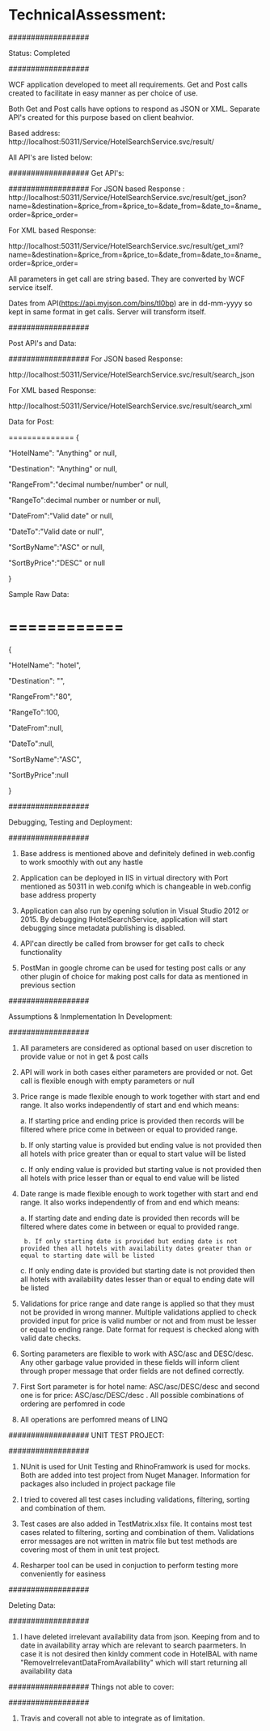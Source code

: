 # TechnicalAssessment: 


##################

Status: Completed

##################

WCF application developed to meet all requirements. Get and Post calls created to facilitate in easy manner as per choice of use. 

Both Get and Post calls have options to respond as JSON or XML. Separate API's created for this purpose based on client beahvior.



Based address: http://localhost:50311/Service/HotelSearchService.svc/result/


All API's are listed below:





##################
Get API's:

##################
For JSON based Response
:
http://localhost:50311/Service/HotelSearchService.svc/result/get_json?name=&destination=&price_from=&price_to=&date_from=&date_to=&name_order=&price_order=



For XML based Response:

http://localhost:50311/Service/HotelSearchService.svc/result/get_xml?name=&destination=&price_from=&price_to=&date_from=&date_to=&name_order=&price_order=




All parameters in get call are string based. They are converted by WCF service itself. 

Dates from API(https://api.myjson.com/bins/tl0bp) are in dd-mm-yyyy so kept in same format in get calls. Server will transform itself. 



##################




Post API's and Data:

##################
For JSON based Response:

http://localhost:50311/Service/HotelSearchService.svc/result/search_json




For XML based Response:

http://localhost:50311/Service/HotelSearchService.svc/result/search_xml





Data for Post:

==============
{

 "HotelName": "Anything" or null,

 "Destination": "Anything" or null,

 "RangeFrom":"decimal number/number" or null,

 "RangeTo":decimal number or number or null,

 "DateFrom":"Valid date" or null,

 "DateTo":"Valid date or null",

 "SortByName":"ASC"  or null,

 "SortByPrice":"DESC"  or null

}




Sample Raw Data:

============
===
{

 "HotelName": "hotel",

 "Destination": "",

 "RangeFrom":"80",

 "RangeTo":100,

 "DateFrom":null,

 "DateTo":null,

 "SortByName":"ASC",

 "SortByPrice":null

}




##################

Debugging, Testing and Deployment:

##################
1. Base address is mentioned above and definitely defined in web.config to work smoothly with out any hastle


2. Application can be deployed in IIS in virtual directory with Port mentioned as 50311 in web.conifg which is changeable in web.config base address property


3. Application can also run by opening solution in Visual Studio 2012 or 2015. By debugging IHotelSearchService, application will start debugging 
since metadata publishing is disabled. 


4. API'can directly be called from browser for get calls to check functionality


5. PostMan in google chrome can be used for testing post calls or any other plugin of choice for making post calls for data as mentioned in previous section








##################

Assumptions & Inmplementation In Development:

##################
1. All parameters are considered as optional based on user discretion to provide value or not in get & post calls



2. API will work in both cases either parameters are provided or not. Get call is flexible enough with empty parameters or null



3. Price range is made flexible enough to work together with start and end range. It also works independently of start and end which means:
	
	a. If starting price and ending price is provided then records will be filtered where price come in between or equal to provided range.
    
	b. If only starting value is provided but ending value is not provided then all hotels with price greater than or equal to start value will be listed
	
	c. If only ending value is provided but starting value is not provided then all hotels with price lesser than or equal to end value will be listed
	


4. Date range is made flexible enough to work together with start and end range. It also works independently of from and end which means:

	a. If starting date and ending date is provided then records will be filtered where dates come in between or equal to provided range.

    	b. If only starting date is provided but ending date is not provided then all hotels with availability dates greater than or equal to starting date will be listed

	c. If only ending date is provided but starting date is not provided then all hotels with availability dates lesser than or equal to ending date will be listed



5. Validations for price range and date range is applied so that they must not be provided in wrong manner. Multiple validations applied to check provided
input for price is valid number or not and from must be lesser or equal to ending range. Date format for request is checked along with valid date checks.



6. Sorting parameters are flexible to work with ASC/asc and DESC/desc. Any other garbage value provided in these fields will inform client through 
proper message that order fields are not defined correctly.


7. First Sort parameter is for hotel name: ASC/asc/DESC/desc and second one is for price: ASC/asc/DESC/desc . All possible  combinations of ordering are perfomred in code



8. All operations are perfomred  means of LINQ 




##################
UNIT TEST PROJECT:

##################
1. NUnit is used for Unit Testing and RhinoFramwork is used for mocks. Both are added into test project from Nuget Manager. Information for packages also
 included in  project package file 


2. I tried to covered all test cases including validations, filtering, sorting and combination of them.


3. Test cases are also added in TestMatrix.xlsx file. It contains most test cases related to filtering, sorting and combination of them. 
Validations error messages are not written in matrix file but test methods are covering most of them in unit test project.


4. Resharper tool can be used in conjuction to perform testing more conveniently for easiness



	




##################

Deleting Data:

##################
1. I have deleted irrelevant availability data from json. Keeping from and to date in availability array which are relevant to search paarmeters. 
In case it is not desired then kinldy comment code in HotelBAL with name "RemoveIrrelevantDataFromAvailability" which will start returning all availability data





##################
Things not able to cover:

##################

1. Travis and coverall not able to integrate as of limitation.

